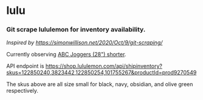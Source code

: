 # lulu
### Git scrape lululemon for inventory availability.

_Inspired by https://simonwillison.net/2020/Oct/9/git-scraping/_


Currently observing [ABC Joggers (28") shorter](https://shop.lululemon.com/p/men-joggers/Abc-Jogger-Shorter-28/_/prod9270549?color=0001&sz=S).


API endpoint is https://shop.lululemon.com/api/shipinventory?skus=122850240,3823442,122850254,101755267&productId=prod9270549

The skus above are all size small for black, navy, obsidian, and olive green respectively.

